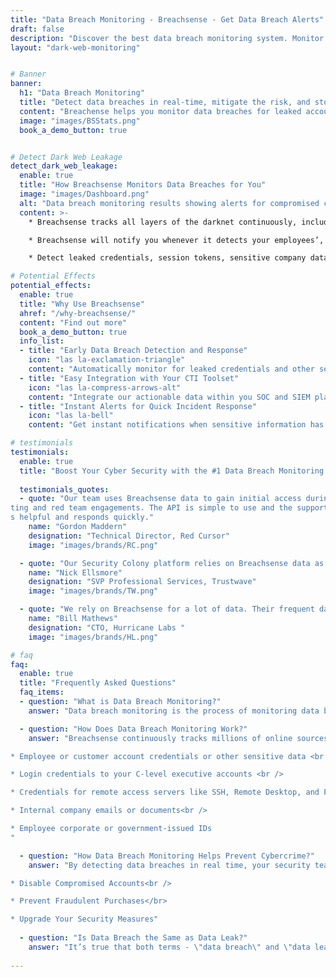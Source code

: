 ```yaml
---
title: "Data Breach Monitoring - Breachsense - Get Data Breach Alerts"
draft: false
description: "Discover the best data breach monitoring system. Monitor for data breaches in real time and get alerts when your data has been breached."
layout: "dark-web-monitoring"


# Banner
banner:
  h1: "Data Breach Monitoring" 
  title: "Detect data breaches in real-time, mitigate the risk, and stop cyberattacks before they happen with #1 data breach monitoring tool"
  content: "Breachense helps you monitor data breaches for leaked account credentials, personal staff information, and more, and sends you automatic alerts as soon as it detects a data breach."
  image: "images/BSStats.png"
  book_a_demo_button: true


# Detect Dark Web Leakage
detect_dark_web_leakage:
  enable: true
  title: "How Breachsense Monitors Data Breaches for You"
  image: "images/Dashboard.png"
  alt: "Data breach monitoring results showing alerts for compromised company data"
  content: >-
    * Breachsense tracks all layers of the darknet continuously, including Tor websites, private IRC and Telegram channels, ransomware threat actors, cybercrime communities and forums, and more.<br />

    * Breachsense will notify you whenever it detects your employees’, customers’, or software suppliers’ usernames or passwords as well as any other relevant sensitive data on dark web marketplaces.<br />

    * Detect leaked credentials, session tokens, sensitive company data and upcoming attacks related to your organization to prevent attacks before they happen.

# Potential Effects
potential_effects:
  enable: true
  title: "Why Use Breachsense"
  ahref: "/why-breachsense/"
  content: "Find out more"
  book_a_demo_button: true
  info_list:
  - title: "Early Data Breach Detection and Response"
    icon: "las la-exclamation-triangle"
    content: "Automatically monitor for leaked credentials and other sensitive data. Get notified as soon as a breach is detected."
  - title: "Easy Integration with Your CTI Toolset"
    icon: "las la-compress-arrows-alt"
    content: "Integrate our actionable data within you SOC and SIEM platforms by querying our APIs and consuming the JSON output."
  - title: "Instant Alerts for Quick Incident Response"
    icon: "las la-bell"
    content: "Get instant notifications when sensitive information has been compromised. Prevent criminals from exploiting the exposed data."

# testimonials
testimonials:   
  enable: true
  title: "Boost Your Cyber Security with the #1 Data Breach Monitoring Platform Trusted by Great Companies from All Over the World"
  
  testimonials_quotes:
  - quote: "Our team uses Breachsense data to gain initial access during pen tes
ting and red team engagements. The API is simple to use and the support is alway
s helpful and responds quickly."
    name: "Gordon Maddern"
    designation: "Technical Director, Red Cursor"
    image: "images/brands/RC.png"

  - quote: "Our Security Colony platform relies on Breachsense data as part of our dark web monitoring service. The data is continuously updated and high quality. Highly recommend!"
    name: "Nick Ellsmore"
    designation: "SVP Professional Services, Trustwave"
    image: "images/brands/TW.png"

  - quote: "We rely on Breachsense for a lot of data. Their frequent database updates, constant availability, and handling of big and small breaches alike means we are always covered."
    name: "Bill Mathews"
    designation: "CTO, Hurricane Labs "
    image: "images/brands/HL.png"

# faq
faq:
  enable: true
  title: "Frequently Asked Questions"
  faq_items:
  - question: "What is Data Breach Monitoring?"
    answer: "Data breach monitoring is the process of monitoring data breaches for mentions of specific individuals, brands, phone numbers, and other types of sensitive information. With data breaches becoming increasingly common, ongoing monitoring is essential for ensuring the safety of your customers' and employees’ sensitive personal information."

  - question: "How Does Data Breach Monitoring Work?"
    answer: "Breachsense continuously tracks millions of online sources, including IRC and Telegram channels, private cybercrime communities, ransomware marketplaces, and more. Your security team is notified the moment there are any mentions of your:

* Employee or customer account credentials or other sensitive data <br />

* Login credentials to your C-level executive accounts <br />

* Credentials for remote access servers like SSH, Remote Desktop, and FTP<br />

* Internal company emails or documents<br />

* Employee corporate or government-issued IDs
"

  - question: "How Data Breach Monitoring Helps Prevent Cybercrime?"
    answer: "By detecting data breaches in real time, your security team will be able to react immediately before any damage is done. The moment a breach is detected, you can:

* Disable Compromised Accounts<br />

* Prevent Fraudulent Purchases</br>

* Upgrade Your Security Measures"
 
  - question: "Is Data Breach the Same as Data Leak?"
    answer: "It’s true that both terms - \"data breach\" and \"data leak\" - seem as if they referred to the same type of a cyber threat. In reality, however, they do have slightly different meanings. A data breach occurs where a third party gains unauthorized access, often malicious, to compromise sensitive information within a system or network. A data leak, on the other hand, usually means an unauthorized release of confidential data, whether intentional or unintentional by a third party but also an employee of a company."
    
---
```

